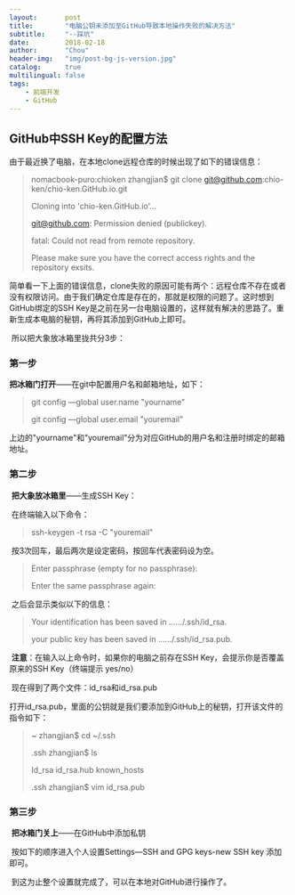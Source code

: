 ```yaml
---
layout:       post
title:        "电脑公钥未添加至GitHub导致本地操作失败的解决方法"
subtitle:     "--踩坑"
date:         2018-02-18
author:       "Chou"
header-img:   "img/post-bg-js-version.jpg"
catalog:      true
multilingual: false
tags:
    - 前端开发
    - GitHub
---
```


## GitHub中SSH Key的配置方法

​	由于最近换了电脑，在本地clone远程仓库的时候出现了如下的错误信息：



> nomacbook-puro:chioken zhangjian$ git clone git@github.com:chio-ken/chio-ken.GitHub.io.git
>
> Cloning into 'chio-ken.GitHub.io'...
>
> git@github.com: Permission denied (publickey).
>
> fatal: Could not read from remote repository.
>
> Please make sure you have the correct access rights and the repository exsits.  

​	简单看一下上面的错误信息，clone失败的原因可能有两个：远程仓库不存在或者没有权限访问。由于我们确定仓库是存在的，那就是权限的问题了。这时想到GitHub绑定的SSH Key是之前在另一台电脑设置的，这样就有解决的思路了。重新生成本电脑的秘钥，再将其添加到GitHub上即可。

​	所以把大象放冰箱里拢共分3步：

### 第一步

​	**把冰箱门打开**——在git中配置用户名和邮箱地址，如下：

> git config —global user.name "yourname"
>
> git config —global user.email "youremail"

​	上边的"yourname"和"youremail"分为对应GitHub的用户名和注册时绑定的邮箱地址。

### 第二步

​	**把大象放冰箱里**——生成SSH Key：

​	在终端输入以下命令：

> ssh-keygen -t rsa -C "youremail"

​	按3次回车，最后两次是设定密码，按回车代表密码设为空。

> Enter passphrase (empty for no passphrase):
>
> Enter the same passphrase again:

​	之后会显示类似以下的信息：

>Your identification has been saved in ……/.ssh/id_rsa.
>
>your public key has been saved in ……/.ssh/id_rsa.pub.

​	**注意**：在输入以上命令时，如果你的电脑之前存在SSH Key，会提示你是否覆盖原来的SSH Key（终端提示 yes/no）

​	现在得到了两个文件：id_rsa和id_rsa.pub

​	打开id_rsa.pub，里面的公钥就是我们要添加到GitHub上的秘钥，打开该文件的指令如下：

> ~ zhangjian$ cd ~/.ssh
>
> .ssh zhangjian$ ls
>
> Id_rsa		id_rsa.hub		known_hosts
>
> .ssh zhangjian$ vim id_rsa.pub

### 第三步 

​	**把冰箱门关上**——在GitHub中添加私钥

​	按如下的顺序进入个人设置Settings—SSH and GPG keys-new SSH key 添加即可。

​	到这为止整个设置就完成了，可以在本地对GitHub进行操作了。









